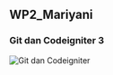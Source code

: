 ## WP2_Mariyani

### Git dan Codeigniter 3
![Git dan Codeigniter](https://user-images.githubusercontent.com/70505125/158531026-2d34e64d-3187-4c48-9bf2-798d71fd7f1c.png
)
